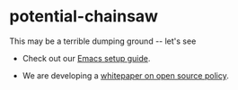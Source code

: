 # potential-chainsaw
This may be a terrible dumping ground -- let's see

- Check out our [Emacs setup guide](dot-emacs-dot-d).

- We are developing a [whitepaper on open source policy](open-source-whitepaper).
